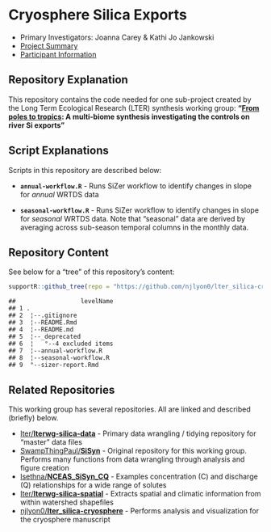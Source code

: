 
# Cryosphere Silica Exports

- Primary Investigators: Joanna Carey & Kathi Jo Jankowski
- [Project
  Summary](https://lternet.edu/working-groups/river-si-exports/)
- [Participant Information](https://www.nceas.ucsb.edu/projects/12816)

## Repository Explanation

This repository contains the code needed for one sub-project created by
the Long Term Ecological Research (LTER) synthesis working group:
**“[From poles to
tropics](https://www.nceas.ucsb.edu/workinggroups/lter-si-exports): A
multi-biome synthesis investigating the controls on river Si exports”**

## Script Explanations

Scripts in this repository are described below:

- **`annual-workflow.R`** - Runs SiZer workflow to identify changes in
  slope for *annual* WRTDS data

- **`seasonal-workflow.R`** - Runs SiZer workflow to identify changes in
  slope for *seasonal* WRTDS data. Note that “seasonal” data are derived
  by averaging across sub-season temporal columns in the monthly data.

## Repository Content

See below for a “tree” of this repository’s content:

``` r
supportR::github_tree(repo = "https://github.com/njlyon0/lter_silica-cryosphere", exclude = "_deprecated")
```

    ##                  levelName
    ## 1 .                       
    ## 2  ¦--.gitignore          
    ## 3  ¦--README.Rmd          
    ## 4  ¦--README.md           
    ## 5  ¦--_deprecated         
    ## 6  ¦   °--4 excluded items
    ## 7  ¦--annual-workflow.R   
    ## 8  ¦--seasonal-workflow.R 
    ## 9  °--sizer-report.Rmd

## Related Repositories

This working group has several repositories. All are linked and
described (briefly) below.

- [lter/**lterwg-silica-data**](https://github.com/lter/lterwg-silica-data) -
  Primary data wrangling / tidying repository for “master” data files
- [SwampThingPaul/**SiSyn**](https://github.com/SwampThingPaul/SiSyn) -
  Original repository for this working group. Performs many functions
  from data wrangling through analysis and figure creation
- [lsethna/**NCEAS_SiSyn_CQ**](https://github.com/lsethna/NCEAS_SiSyn_CQ) -
  Examples concentration (C) and discharge (Q) relationships for a wide
  range of solutes
- [lter/**lterwg-silica-spatial**](https://github.com/lter/lterwg-silica-spatial) -
  Extracts spatial and climatic information from within watershed
  shapefiles
- [njlyon0/**lter_silica-cryosphere**](https://github.com/njlyon0/lter_silica-cryosphere) -
  Performs analysis and visualization for the cryosphere manuscript
